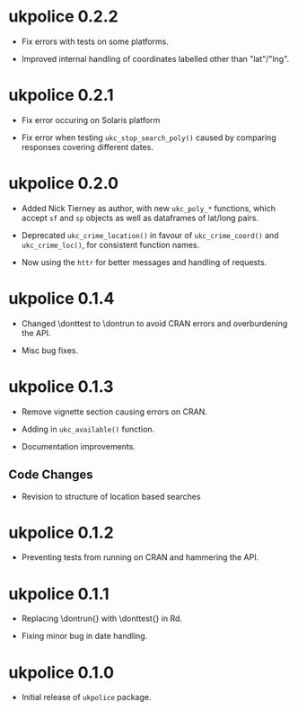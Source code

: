 


# ukpolice 0.2.2

* Fix errors with tests on some platforms.

* Improved internal handling of coordinates labelled other than "lat"/"lng".


# ukpolice 0.2.1

* Fix error occuring on Solaris platform

* Fix error when testing `ukc_stop_search_poly()` caused by comparing responses
  covering different dates.


# ukpolice 0.2.0

* Added Nick Tierney as author, with new `ukc_poly_*` functions, which accept
  `sf` and `sp` objects as well as dataframes of lat/long pairs.

* Deprecated `ukc_crime_location()` in favour of `ukc_crime_coord()` and
  `ukc_crime_loc()`, for consistent function names.
  
* Now using the `httr` for better messages and handling of requests.


# ukpolice 0.1.4

* Changed \donttest to \dontrun to avoid CRAN errors and overburdening the API.

* Misc bug fixes.

# ukpolice 0.1.3

* Remove vignette section causing errors on CRAN.

* Adding in `ukc_available()` function.

* Documentation improvements.

## Code Changes

* Revision to structure of location based searches

# ukpolice 0.1.2

 * Preventing tests from running on CRAN and hammering the API.
 
# ukpolice 0.1.1

 * Replacing  \dontrun{} with \donttest{} in Rd. 
 
 * Fixing minor bug in date handling.

# ukpolice 0.1.0

* Initial release of `ukpolice` package.

